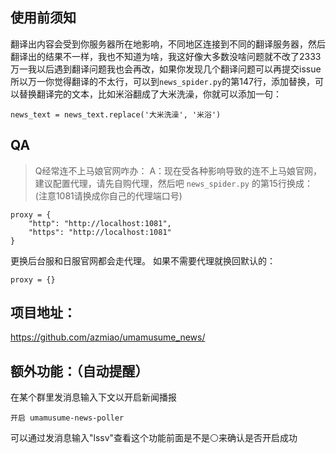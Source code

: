 ## 使用前须知

翻译出内容会受到你服务器所在地影响，不同地区连接到不同的翻译服务器，然后翻译出的结果不一样，我也不知道为啥，我这好像大多数没啥问题就不改了2333
    万一我以后遇到翻译问题我也会再改，如果你发现几个翻译问题可以再提交issue
    所以万一你觉得翻译的不太行，可以到`news_spider.py`的第147行，添加替换，可以替换翻译完的文本，比如米浴翻成了大米洗澡，你就可以添加一句：
```
news_text = news_text.replace('大米洗澡', '米浴')
```

## QA

> Q经常连不上马娘官网咋办：
A：现在受各种影响导致的连不上马娘官网，建议配置代理，请先自购代理，然后吧 `news_spider.py` 的第15行换成：
(注意1081请换成你自己的代理端口号)
```
proxy = {
    "http": "http://localhost:1081",
    "https": "http://localhost:1081"
}
```
更换后台服和日服官网都会走代理。
如果不需要代理就换回默认的：
```
proxy = {}
```

## 项目地址：
https://github.com/azmiao/umamusume_news/


## 额外功能：（自动提醒）

在某个群里发消息输入下文以开启新闻播报
```
开启 umamusume-news-poller
```
可以通过发消息输入"lssv"查看这个功能前面是不是⚪来确认是否开启成功